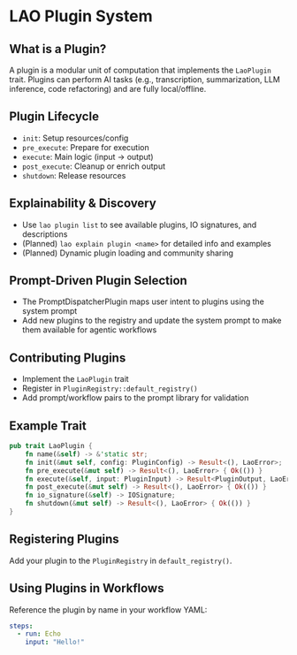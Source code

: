 # LAO Plugin System

## What is a Plugin?
A plugin is a modular unit of computation that implements the `LaoPlugin` trait. Plugins can perform AI tasks (e.g., transcription, summarization, LLM inference, code refactoring) and are fully local/offline.

## Plugin Lifecycle
- `init`: Setup resources/config
- `pre_execute`: Prepare for execution
- `execute`: Main logic (input → output)
- `post_execute`: Cleanup or enrich output
- `shutdown`: Release resources

## Explainability & Discovery
- Use `lao plugin list` to see available plugins, IO signatures, and descriptions
- (Planned) `lao explain plugin <name>` for detailed info and examples
- (Planned) Dynamic plugin loading and community sharing

## Prompt-Driven Plugin Selection
- The PromptDispatcherPlugin maps user intent to plugins using the system prompt
- Add new plugins to the registry and update the system prompt to make them available for agentic workflows

## Contributing Plugins
- Implement the `LaoPlugin` trait
- Register in `PluginRegistry::default_registry()`
- Add prompt/workflow pairs to the prompt library for validation

## Example Trait
```rust
pub trait LaoPlugin {
    fn name(&self) -> &'static str;
    fn init(&mut self, config: PluginConfig) -> Result<(), LaoError>;
    fn pre_execute(&mut self) -> Result<(), LaoError> { Ok(()) }
    fn execute(&self, input: PluginInput) -> Result<PluginOutput, LaoError>;
    fn post_execute(&mut self) -> Result<(), LaoError> { Ok(()) }
    fn io_signature(&self) -> IOSignature;
    fn shutdown(&mut self) -> Result<(), LaoError> { Ok(()) }
}
```

## Registering Plugins
Add your plugin to the `PluginRegistry` in `default_registry()`.

## Using Plugins in Workflows
Reference the plugin by name in your workflow YAML:
```yaml
steps:
  - run: Echo
    input: "Hello!"
``` 